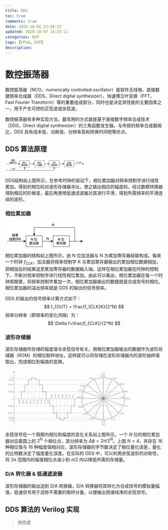 ```yaml
---
title: DDS
toc: true
comments: true
date: 2020-10-02 23:38:13
updated: 2020-10-07 14:25:11
categories: DSP
tags: [FPGA, DSP]
description:
---
```


# 数控振荡器

数控振荡器（NCO，numerically controlled oscillator）是软件无线电、直接数据频率合成器（DDS，Direct digital synthesizer）、快速傅立叶变换（FFT，Fast Fourier Transform）等的重要组成部分，同时也是决定其性能的主要因素之一，用于产生可控的正弦波或余弦波。

数控振荡器有多种实现方法，最常用的方式就是基于直接数字频率合成技术（DDS，Direct digital synthesizer）的三角函数发生器。与传统的频率合成器相比，DDS 具有成本低、功耗低、分辨率高和转换时间短等优点。

<!--more-->

## DDS 算法原理

<img src="DSP-DDS/DDS.png" alt="DDS" style="zoom:25%; margin: auto;" />

DDS结构如上图所示，在参考时钟的驱动下，相位累加器对频率控制字进行线性累加，得到的相位码对波形存储器寻址，使之输出相应的幅度码，经过数模转换器得到相应的阶梯波，最后再使用低通滤波器对其进行平滑，得到所需频率的平滑连续的波形。

### 相位累加器

<img src="DSP-DDS/Phase_accumulator.png" alt="Phase_accumulator" style="zoom:25%; margin: auto;" />

相位累加器的结构如上图所示，由 N 位加法器与 N 为累加寄存器级联构成。每来一个时钟 $f_{CLK}$，加法器将频率控制字 K 与累加寄存器输出的累加相位数据相加，把相加后的结果送至累加寄存器的数据输入端。这样在相位累加器在时钟的控制下，不断对频率控制字进行线性相位累加。由此可以看出，相位累加器在每一个时钟周期里，将频率控制字累加一次，相位累加器输出的数据就是合成信号的相位，相位累加器的溢出频率就是 DDS 的输出的信号频率。

DDS 的输出的信号频率计算方式如下：
$$
f_{OUT} = \frac{f_{CLK}K}{2^N}
$$
频率分辨率（即频率的变化间隔）为：
$$
\Delta f=\frac{f_{CLK}}{2^N}
$$

### 波形存储器

波形存储器所存储的幅度值与余弦信号有关。用相位累加器输出的数据作为波形存储器（ROM）的相位取样地址，这样就可以将存储在波形存储器内的波形抽样值取出，完成相位到幅值的变换。

<img src="DSP-DDS/截屏2020-10-03 上午9.37.34.png" alt="三角函数相位与幅度对应关系" style="zoom:40%; margin: auto;" />

余弦信号在一个周期内相位和幅度的变化关系如上图所示。一个 $N$ 位的相位累加器对应着圆上的 $2^N$ 个相位点，其分辨率为 $\Delta \phi = 2\pi/2^N$。上图 $N = 4$，共存在 16 种相位值与 16 种幅度值相对应，波形存储器的字节数决定了相位量化误差，量化的比特数决定了幅度量化误差。在实际的 DDS 中，可以利用余弦波形的对称性，将 $2\pi$ 范围内的幅值相位点减小到 $\pi/2$ 内以降低所需的存储量。

### D/A 转化器 & 低通滤波器

波形存储器的输出送到 D/A 转换器，D/A 转换器将其转化为合成信号的模拟量幅值，低通信号用于滤除不需要的取样分量，以便输出频谱纯净的余弦信号。

## DDS 算法的 Verilog 实现

> 待完成



